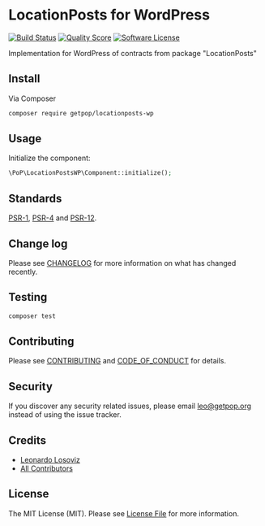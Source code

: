 # LocationPosts for WordPress

[![Build Status][ico-travis]][link-travis]
[![Quality Score][ico-code-quality]][link-code-quality]
[![Software License][ico-license]](LICENSE.md)

<!--
[![Latest Version on Packagist][ico-version]][link-packagist]
[![Coverage Status][ico-scrutinizer]][link-scrutinizer]
[![Total Downloads][ico-downloads]][link-downloads]
-->

Implementation for WordPress of contracts from package "LocationPosts"

## Install

Via Composer

``` bash
composer require getpop/locationposts-wp
```

## Usage

Initialize the component:

``` php
\PoP\LocationPostsWP\Component::initialize();
```

## Standards

[PSR-1](https://www.php-fig.org/psr/psr-1), [PSR-4](https://www.php-fig.org/psr/psr-4) and [PSR-12](https://www.php-fig.org/psr/psr-12).

## Change log

Please see [CHANGELOG](CHANGELOG.md) for more information on what has changed recently.

## Testing

``` bash
composer test
```

## Contributing

Please see [CONTRIBUTING](CONTRIBUTING.md) and [CODE_OF_CONDUCT](CODE_OF_CONDUCT.md) for details.

## Security

If you discover any security related issues, please email leo@getpop.org instead of using the issue tracker.

## Credits

- [Leonardo Losoviz][link-author]
- [All Contributors][link-contributors]

## License

The MIT License (MIT). Please see [License File](LICENSE.md) for more information.

[ico-version]: https://img.shields.io/packagist/v/getpop/locationposts-wp.svg?style=flat-square
[ico-license]: https://img.shields.io/badge/license-MIT-brightgreen.svg?style=flat-square
[ico-travis]: https://img.shields.io/travis/getpop/locationposts-wp/master.svg?style=flat-square
[ico-scrutinizer]: https://img.shields.io/scrutinizer/coverage/g/getpop/locationposts-wp.svg?style=flat-square
[ico-code-quality]: https://img.shields.io/scrutinizer/g/getpop/locationposts-wp.svg?style=flat-square
[ico-downloads]: https://img.shields.io/packagist/dt/getpop/locationposts-wp.svg?style=flat-square

[link-packagist]: https://packagist.org/packages/getpop/locationposts-wp
[link-travis]: https://travis-ci.org/getpop/locationposts-wp
[link-scrutinizer]: https://scrutinizer-ci.com/g/getpop/locationposts-wp/code-structure
[link-code-quality]: https://scrutinizer-ci.com/g/getpop/locationposts-wp
[link-downloads]: https://packagist.org/packages/getpop/locationposts-wp
[link-author]: https://github.com/leoloso
[link-contributors]: ../../contributors
